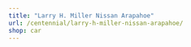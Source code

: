 ```yaml
---
title: "Larry H. Miller Nissan Arapahoe"
url: /centennial/larry-h-miller-nissan-arapahoe/
shop: car
---
```

